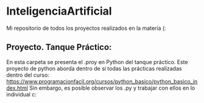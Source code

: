 # InteligenciaArtificial
Mi repositorio de todos los proyectos realizados en la materia (:
## Proyecto. Tanque Práctico:
En esta carpeta se presenta el .proy en Python del tanque práctico. Este proyecto de python aborda dentro de sí todas las prácticas realizadas dentro del curso: https://www.programacionfacil.org/cursos/python_basico/python_basico_index.html
Sin embargo, es posible observar los .py y trabajar con ellos en lo individual c:
